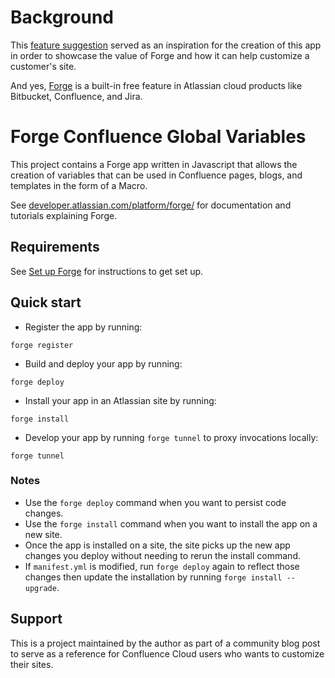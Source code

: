# Background
This [feature suggestion](https://jira.atlassian.com/browse/CONFCLOUD-3999) served as an inspiration for the creation of this app in order to showcase
the value of Forge and how it can help customize a customer's site.

And yes, [Forge](https://developer.atlassian.com/platform/forge/) is a built-in free feature in Atlassian cloud products like Bitbucket, Confluence, and Jira.

# Forge Confluence Global Variables

This project contains a Forge app written in Javascript that allows the creation of variables that can be used in Confluence pages, blogs, and templates in the form of a Macro.

See [developer.atlassian.com/platform/forge/](https://developer.atlassian.com/platform/forge) for documentation and tutorials explaining Forge.

## Requirements

See [Set up Forge](https://developer.atlassian.com/platform/forge/set-up-forge/) for instructions to get set up.

## Quick start

- Register the app by running:
```
forge register
```  

- Build and deploy your app by running:
```
forge deploy
```

- Install your app in an Atlassian site by running:
```
forge install
```

- Develop your app by running `forge tunnel` to proxy invocations locally:
```
forge tunnel
```

### Notes
- Use the `forge deploy` command when you want to persist code changes.
- Use the `forge install` command when you want to install the app on a new site.
- Once the app is installed on a site, the site picks up the new app changes you deploy without needing to rerun the install command.
- If `manifest.yml` is modified, run `forge deploy` again to reflect those changes then update the installation by running `forge install --upgrade`.

## Support

This is a project maintained by the author as part of a community blog post to serve as a reference for Confluence Cloud users who wants to customize their sites.
